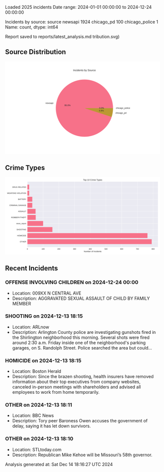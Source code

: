 
Loaded 2025 incidents
Date range: 2024-01-01 00:00:00 to 2024-12-24 00:00:00

Incidents by source:
source
newsapi           1924
chicago_pd         100
chicago_police       1
Name: count, dtype: int64

Report saved to reports/latest_analysis.md
tribution.svg)

## Source Distribution
![Source Distribution](images/source_distribution.svg)

## Crime Types
![Crime Types](images/crime_types.svg)

## Recent Incidents

### OFFENSE INVOLVING CHILDREN on 2024-12-24 00:00
- Location: 009XX N CENTRAL AVE
- Description: AGGRAVATED SEXUAL ASSAULT OF CHILD BY FAMILY MEMBER


### SHOOTING on 2024-12-13 18:15
- Location: ARLnow
- Description: Arlington County police are investigating gunshots fired in the Shirlington neighborhood this morning. Several shots were fired around 2:30 a.m. Friday inside one of the neighborhood's parking garages, on S. Randolph Street. Police searched the area but could…


### HOMICIDE on 2024-12-13 18:15
- Location: Boston Herald
- Description: Since the brazen shooting, health insurers have removed information about their top executives from company websites, canceled in-person meetings with shareholders and advised all employees to work from home temporarily.


### OTHER on 2024-12-13 18:11
- Location: BBC News
- Description: Tory peer Baroness Owen accuses the government of delay, saying it has let down survivors.


### OTHER on 2024-12-13 18:10
- Location: STLtoday.com
- Description: Republican Mike Kehoe will be Missouri’s 58th governor.

Analysis generated at: Sat Dec 14 18:16:27 UTC 2024
